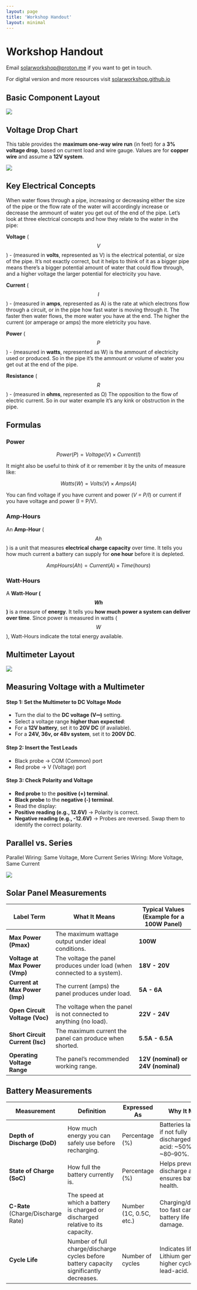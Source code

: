 ```yaml
---
layout: page
title: 'Workshop Handout'
layout: minimal
---
```


# Workshop Handout

Email [solarworkshop@proton.me](mailto:solarworkshop@proton.me) if you want to get in touch.

For digital version and more resources visit [solarworkshop.github.io](https://solarworkshop.github.io/)

## Basic Component Layout

![](https://raw.githubusercontent.com/solarworkshop/solarworkshop.github.io/main/images/basic-setup.png)

## Voltage Drop Chart

This table provides the **maximum one-way wire run** (in feet) for a **3% voltage drop**, based on current load and wire gauge. Values are for **copper wire** and assume a **12V system**.

![](https://raw.githubusercontent.com/solarworkshop/solarworkshop.github.io/main/images/volt-drop-12v.jpg)

## Key Electrical Concepts

When water flows through a pipe, increasing or decreasing either the size of the pipe or the flow rate of the water will accordingly increase or decrease the ammount of water you get out of the end of the pipe. Let’s look at three electrical concepts and how they relate to the water in the pipe:

**Voltage** ($$V$$) - (measured in **volts**, represented as V) is the electrical potential, or size of the pipe. It’s not exactly correct, but it helps to think of it as a bigger pipe means there’s a bigger potential amount of water that could flow through, and a higher voltage the larger potential for electricity you have.

**Current** ($$I$$) - (measured in **amps**, represented as A) is the rate at which electrons flow through a circuit, or in the pipe how fast water is moving through it. The faster then water flows, the more water you have at the end. The higher the current (or amperage or amps) the more eletricity you have.

**Power** ($$P$$) - (measured in **watts**, represented as W) is the ammount of electricity used or produced. So in the pipe it’s the ammount or volume of water you get out at the end of the pipe.

**Resistance** ($$R$$) - (measured in **ohms**, represented as Ω) The opposition to the flow of electric current. So in our water example it’s any kink or obstruction in the pipe.

## Formulas

### Power

$$Power(P) = Voltage(V) \times Current(I)$$

It might also be useful to think of it or remember it by the units of measure like:

$$Watts (W) = Volts (V) \times Amps (A)$$

You can find voltage if you have current and power (_V = P/I_) or current if you have voltage and power (I = P/V).

### Amp-Hours 

An **Amp-Hour** ($$Ah$$) is a unit that measures **electrical charge capacity** over time. It tells you how much current a battery can supply for **one hour** before it is depleted.

$$AmpHours(Ah) = Current (A) \times Time (hours)$$

### Watt-Hours

A **Watt-Hour ($$Wh$$)** is a measure of **energy**. It tells you **how much power a system can deliver over time**. Since power is measured in watts ($$W$$), Watt-Hours indicate the total energy available.

## Multimeter Layout

![](https://raw.githubusercontent.com/solarworkshop/solarworkshop.github.io/main/images/multimeter.png)

## Measuring Voltage with a Multimeter

#### Step 1: Set the Multimeter to DC Voltage Mode

- Turn the dial to the **DC voltage (V⎓)** setting.
- Select a voltage range **higher than expected**:
- For a **12V battery**, set it to **20V DC** (if available).
- For a **24V, 36v, or 48v system**, set it to **200V DC**.

#### Step 2: Insert the Test Leads

- Black probe → COM (Common) port
- Red probe → V (Voltage) port

#### Step 3: Check Polarity and Voltage

- **Red probe** to the **positive (+) terminal**.
- **Black probe** to the **negative (-) terminal**.
- Read the display:
- **Positive reading (e.g., 12.6V)** → Polarity is correct.
- **Negative reading (e.g., -12.6V)** → Probes are reversed. Swap them to identify the correct polarity.

## Parallel vs. Series

Parallel Wiring: Same Voltage, More Current
Series Wiring: More Voltage, Same Current

![](https://raw.githubusercontent.com/solarworkshop/solarworkshop.github.io/main/images/parallel-series.png)

## Solar Panel Measurements

| **Label Term** | **What It Means** | **Typical Values (Example for a 100W Panel)** |
| --- | --- | --- |
| **Max Power (Pmax)** | The maximum wattage output under ideal conditions. | **100W** |
| **Voltage at Max Power (Vmp)** | The voltage the panel produces under load (when connected to a system). | **18V - 20V** |
| **Current at Max Power (Imp)** | The current (amps) the panel produces under load. | **5A - 6A** |
| **Open Circuit Voltage (Voc)** | The voltage when the panel is not connected to anything (no load). | **22V - 24V** |
| **Short Circuit Current (Isc)** | The maximum current the panel can produce when shorted. | **5.5A - 6.5A** |
| **Operating Voltage Range** | The panel’s recommended working range. | **12V (nominal) or 24V (nominal)** |

## Battery Measurements

| Measurement | Definition | Expressed As | Why It Matters | Example |
|-----------------------|--------------------------------------------------------------|-------------------------|--------------------------------------------------------------------------|-----------------------------------------------------------|
| **Depth of Discharge (DoD)** | How much energy you can safely use before recharging.| Percentage (%) | Batteries last longer if not fully discharged. Lead-acid: ~50%; Lithium: ~80–90%. | Lead-acid: 50% DoD; Lithium: 80-90% DoD |
| **State of Charge (SoC)**    | How full the battery currently is.                         | Percentage (%)          | Helps prevent over-discharge and ensures battery health.                 | Fully charged = 100%; fully empty = 0%                    |
| **C-Rate** (Charge/Discharge Rate) | The speed at which a battery is charged or discharged relative to its capacity. | Number (1C, 0.5C, etc.) | Charging/discharging too fast can shorten battery life or cause damage.  | 1C: full charge/discharge in 1 hour; 0.5C: in 2 hours     |
| **Cycle Life**               | Number of full charge/discharge cycles before battery capacity significantly decreases. | Number of cycles        | Indicates lifespan. Lithium generally has higher cycle life than lead-acid. | 500 cycles (typical lead-acid); 2000+ cycles (typical lithium) |